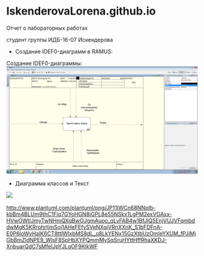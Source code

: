 # IskenderovaLorena.github.io
Отчет о лабораторных работах

студент группы ИДБ-16-07 Искендерова 
* Создание IDEF0-диаграмм в RAMUS:


Создание IDEF0-диаграммы:
![](https://raw.githubusercontent.com/IskenderovaLorena/welcome-to-github/master/%D1%80%D1%80%D1%80%D1%80%D1%80%D1%80%D1%80%D1%80%D1%80%D1%80.png)

* Диаграмма классов и Текст



![](http://www.plantuml.com/plantuml/png/fP6nJiCm48Rd-YbEdM2en0CWQCiSAHkpbPWsQXgZYoC6YbHQCQ1M0iJ6miXQYf0Y8E4Lpc_4EIwbEqEIqt__z-VExkP6eYd6gSX7INOkKOv1HaOZN8fMNqQZ0UeYYqzqojBfC35Aj7g8-i8h_PGjRDGOAzoLhdRoYbn5CbV_JapLcG6Z0PF1q42Se8fCeZFXvmqFGERGfXTwfq-gQStVZ-FsfXjikYLLzjhExDJEwOiT5TUBhIlqfdkgQELixasblGDwj5DctwXcSidSsbd-qZttPEVsXcfkLNR1yINGTyEzEevMJcBczpnwddhUHi-QiKiUQGdqqFphblqXT3gmrziN_BWo4BphuOIhK0GiJ8vuFT5LMSpt-0C0)

http://www.plantuml.com/plantuml/png/JP11IWCn68NNpIb-kbBm4BLUm9thC1Fiq7GYoHGN8jGPL8e55NSkx1LgPM2exVGAxx-HVwOWtIJmyTwNHmQXqBwOJgmAuoo_qLvFAB4w1BfJlQ5EnjVUJVFqmbddwMgK5KRrphrtjmSoj1AHeFEfySVeNXqiVRnXXnK_S1bFDFnA-E0P6loWvHalK6CT8ttIWIxbMS8dL_o8LkYENx15GzXtbUzOmIeYXUM_fPJiMjGbBmZldNPE9_WIsF8SpHbXYPQmmMySqSruHYttHffRhaXKDJ-XnbuarQdC7sMfeIJpYJLgOF9KlkWF
